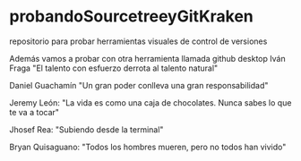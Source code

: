 
# probandoSourcetreeyGitKraken
repositorio para probar herramientas visuales de control de versiones 

Además vamos a probar con otra herramienta llamada github desktop
Iván Fraga "El talento con esfuerzo derrota al talento natural"


Daniel Guachamín "Un gran poder conlleva una gran responsabilidad"


Jeremy León: "La vida es como una caja de chocolates. Nunca sabes lo que te va a tocar"

Jhosef Rea: "Subiendo desde la terminal"

Bryan Quisaguano: "Todos los hombres mueren, pero no todos han vivido"
